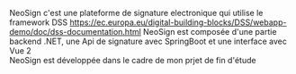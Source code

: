 NeoSign c'est une plateforme de signature electronique qui utilise le framework DSS https://ec.europa.eu/digital-building-blocks/DSS/webapp-demo/doc/dss-documentation.html
NeoSign est composée d'une partie backend .NET, une Api de signature avec SpringBoot et une interface avec Vue 2   
NeoSign est développée dans le cadre de mon prjet de fin d'étude
